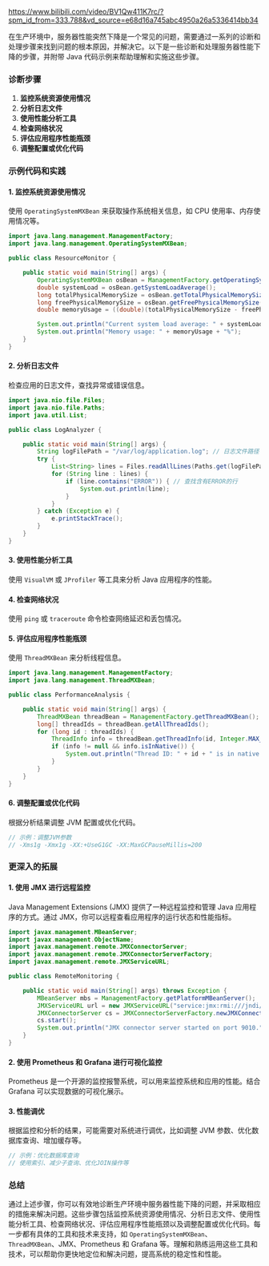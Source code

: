https://www.bilibili.com/video/BV1Qw411K7rc/?spm_id_from=333.788&vd_source=e68d16a745abc4950a26a5336414bb34

在生产环境中，服务器性能突然下降是一个常见的问题，需要通过一系列的诊断和处理步骤来找到问题的根本原因，并解决它。以下是一些诊断和处理服务器性能下降的步骤，并附带 Java 代码示例来帮助理解和实施这些步骤。

### 诊断步骤

1. **监控系统资源使用情况**
2. **分析日志文件**
3. **使用性能分析工具**
4. **检查网络状况**
5. **评估应用程序性能瓶颈**
6. **调整配置或优化代码**

### 示例代码和实践

#### 1. 监控系统资源使用情况

使用 `OperatingSystemMXBean` 来获取操作系统相关信息，如 CPU 使用率、内存使用情况等。

```java
import java.lang.management.ManagementFactory;
import java.lang.management.OperatingSystemMXBean;

public class ResourceMonitor {

    public static void main(String[] args) {
        OperatingSystemMXBean osBean = ManagementFactory.getOperatingSystemMXBean();
        double systemLoad = osBean.getSystemLoadAverage();
        long totalPhysicalMemorySize = osBean.getTotalPhysicalMemorySize();
        long freePhysicalMemorySize = osBean.getFreePhysicalMemorySize();
        double memoryUsage = ((double)(totalPhysicalMemorySize - freePhysicalMemorySize) / totalPhysicalMemorySize) * 100;

        System.out.println("Current system load average: " + systemLoad);
        System.out.println("Memory usage: " + memoryUsage + "%");
    }
}
```

#### 2. 分析日志文件

检查应用的日志文件，查找异常或错误信息。

```java
import java.nio.file.Files;
import java.nio.file.Paths;
import java.util.List;

public class LogAnalyzer {

    public static void main(String[] args) {
        String logFilePath = "/var/log/application.log"; // 日志文件路径
        try {
            List<String> lines = Files.readAllLines(Paths.get(logFilePath));
            for (String line : lines) {
                if (line.contains("ERROR")) { // 查找含有ERROR的行
                    System.out.println(line);
                }
            }
        } catch (Exception e) {
            e.printStackTrace();
        }
    }
}
```

#### 3. 使用性能分析工具

使用 `VisualVM` 或 `JProfiler` 等工具来分析 Java 应用程序的性能。

#### 4. 检查网络状况

使用 `ping` 或 `traceroute` 命令检查网络延迟和丢包情况。

#### 5. 评估应用程序性能瓶颈

使用 `ThreadMXBean` 来分析线程信息。

```java
import java.lang.management.ManagementFactory;
import java.lang.management.ThreadMXBean;

public class PerformanceAnalysis {

    public static void main(String[] args) {
        ThreadMXBean threadBean = ManagementFactory.getThreadMXBean();
        long[] threadIds = threadBean.getAllThreadIds();
        for (long id : threadIds) {
            ThreadInfo info = threadBean.getThreadInfo(id, Integer.MAX_VALUE);
            if (info != null && info.isInNative()) {
                System.out.println("Thread ID: " + id + " is in native mode.");
            }
        }
    }
}
```

#### 6. 调整配置或优化代码

根据分析结果调整 JVM 配置或优化代码。

```java
// 示例：调整JVM参数
// -Xms1g -Xmx1g -XX:+UseG1GC -XX:MaxGCPauseMillis=200
```

### 更深入的拓展

#### 1. **使用 JMX 进行远程监控**

Java Management Extensions (JMX) 提供了一种远程监控和管理 Java 应用程序的方式。通过 JMX，你可以远程查看应用程序的运行状态和性能指标。

```java
import javax.management.MBeanServer;
import javax.management.ObjectName;
import javax.management.remote.JMXConnectorServer;
import javax.management.remote.JMXConnectorServerFactory;
import javax.management.remote.JMXServiceURL;

public class RemoteMonitoring {

    public static void main(String[] args) throws Exception {
        MBeanServer mbs = ManagementFactory.getPlatformMBeanServer();
        JMXServiceURL url = new JMXServiceURL("service:jmx:rmi:///jndi/rmi://localhost:9010/jmxrmi");
        JMXConnectorServer cs = JMXConnectorServerFactory.newJMXConnectorServer(url, null, mbs);
        cs.start();
        System.out.println("JMX connector server started on port 9010.");
    }
}
```

#### 2. **使用 Prometheus 和 Grafana 进行可视化监控**

Prometheus 是一个开源的监控报警系统，可以用来监控系统和应用的性能。结合 Grafana 可以实现数据的可视化展示。

#### 3. **性能调优**

根据监控和分析的结果，可能需要对系统进行调优，比如调整 JVM 参数、优化数据库查询、增加缓存等。

```java
// 示例：优化数据库查询
// 使用索引、减少子查询、优化JOIN操作等
```

### 总结

通过上述步骤，你可以有效地诊断生产环境中服务器性能下降的问题，并采取相应的措施来解决问题。这些步骤包括监控系统资源使用情况、分析日志文件、使用性能分析工具、检查网络状况、评估应用程序性能瓶颈以及调整配置或优化代码。每一步都有具体的工具和技术来支持，如 `OperatingSystemMXBean`、`ThreadMXBean`、JMX、Prometheus 和 Grafana 等。理解和熟练运用这些工具和技术，可以帮助你更快地定位和解决问题，提高系统的稳定性和性能。

